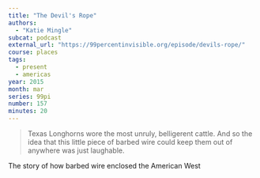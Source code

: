 ```yaml
---
title: "The Devil's Rope"
authors:
  - "Katie Mingle"
subcat: podcast
external_url: "https://99percentinvisible.org/episode/devils-rope/"
course: places
tags:
  - present
  - americas
year: 2015
month: mar
series: 99pi
number: 157
minutes: 20
---
```


> Texas Longhorns wore the most unruly, belligerent cattle. And so the idea that this little piece of barbed wire could keep them out of anywhere was just laughable.

The story of how barbed wire enclosed the American West 
